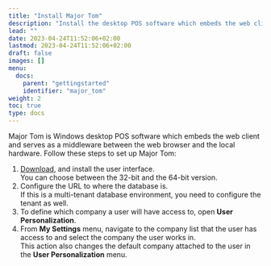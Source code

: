 ```yaml
---
title: "Install Major Tom"
description: "Install the desktop POS software which embeds the web client and serves as a middleware between the web browser and the local hardware."
lead: ""
date: 2023-04-24T11:52:06+02:00
lastmod: 2023-04-24T11:52:06+02:00
draft: false
images: []
menu:
  docs:
    parent: "gettingstarted"
    identifier: "major_tom"
weight: 2
toc: true
type: docs
---
```


Major Tom is Windows desktop POS software which embeds the web client and serves as a middleware between the web browser and the local hardware. Follow these steps to set up Major Tom:

1. [Download](https://clickonce.dynamics-retail.com/clickonce/majortom/install.html), and install the user interface.     
   You can choose between the 32-bit and the 64-bit version.   
2. Configure the URL to where the database is.      
   If this is a multi-tenant database environment, you need to configure the tenant as well.
3. To define which company a user will have access to, open **User Personalization**.
4. From **My Settings** menu, navigate to the company list that the user has access to and select the company the user works in.        
   This action also changes the default company attached to the user in the **User Personalization** menu.   
